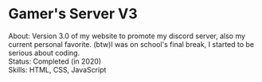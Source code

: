 # Gamer's Server V3

About: Version 3.0 of my website to promote my discord server, also my current personal favorite. (btw)I was on school's final break, I started to be serious about coding. <br>
Status: Completed (in 2020) <br>
Skills: HTML, CSS, JavaScript
